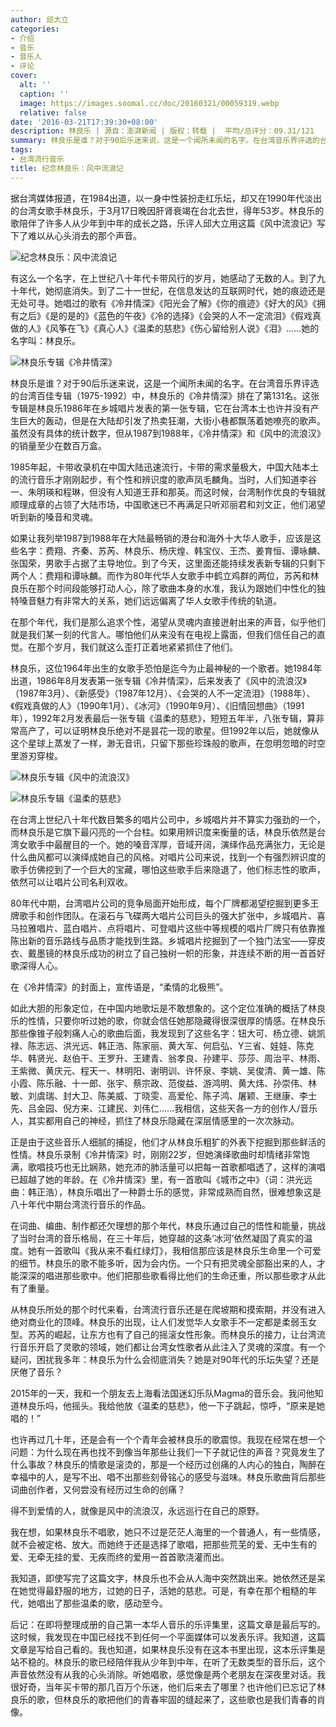 ```yaml
---
author: 邱大立
categories:
- 介绍
- 音乐
- 音乐人
- 评论
cover:
  alt: ''
  caption: ''
  image: https://images.soomal.cc/doc/20160321/00059319.webp
  relative: false
date: '2016-03-21T17:39:30+08:00'
description: 林良乐 | 源自：澎湃新闻 | 版权：转载 |  平均/总评分：09.31/121
summary: 林良乐是谁？对于90后乐迷来说，这是一个闻所未闻的名字。在台湾音乐界评选的台湾百佳专辑（1975-1992）中，林良乐的《冷井情深》排在了第131名。这张专辑是林良乐1986年在乡城唱片发表的第一张专辑，它在台湾本土也许并没有产生巨大的轰动，但是在大陆却引发了热卖狂潮……
tags:
- 台湾流行音乐
title: 纪念林良乐：风中流浪记
---
```


据台湾媒体报道，在1984出道，以一身中性装扮走红乐坛，却又在1990年代淡出的台湾女歌手林良乐，于3月17日晚因肝肾衰竭在台北去世，得年53岁。林良乐的歌陪伴了许多人从少年到中年的成长之路，乐评人邱大立用这篇《风中流浪记》写下了难以从心头消去的那个声音。


![纪念林良乐：风中流浪记](https://images.soomal.cc/doc/20160321/00059319.webp)





有这么一个名字，在上世纪八十年代卡带风行的岁月，她感动了无数的人。到了九十年代，她彻底消失。到了二十一世纪，在信息发达的互联网时代，她的痕迹还是无处可寻。她唱过的歌有《冷井情深》《阳光会了解》《你的痕迹》《好大的风》《拥有之后》《是的是的》《蓝色的午夜》《冷的选择》《会哭的人不一定流泪》《假戏真做的人》《风筝在飞》《真心人》《温柔的慈悲》《伤心留给别人说》《泪》……她的名字叫：林良乐。

![林良乐专辑《冷井情深》](https://images.soomal.cc/doc/20160321/00059316_01.webp)





林良乐是谁？对于90后乐迷来说，这是一个闻所未闻的名字。在台湾音乐界评选的台湾百佳专辑（1975-1992）中，林良乐的《冷井情深》排在了第131名。这张专辑是林良乐1986年在乡城唱片发表的第一张专辑，它在台湾本土也许并没有产生巨大的轰动，但是在大陆却引发了热卖狂潮，大街小巷都飘荡着她嘹亮的歌声。虽然没有具体的统计数字，但从1987到1988年，《冷井情深》和《风中的流浪汉》的销量至少在数百万盒。

1985年起，卡带收录机在中国大陆迅速流行，卡带的需求量极大，中国大陆本土的流行音乐才刚刚起步，有个性和辨识度的歌声凤毛麟角。当时，人们知道李谷一、朱明瑛和程琳，但没有人知道王菲和那英。而这时候，台湾制作优良的专辑就顺理成章的占领了大陆市场，中国歌迷已不再满足只听邓丽君和刘文正，他们渴望听到新的嗓音和灵魂。



如果让我列举1987到1988年在大陆最畅销的港台和海外十大华人歌手，应该是这些名字：费翔、齐秦、苏芮、林良乐、杨庆煌、韩宝仪、王杰、姜育恒、谭咏麟、张国荣，男歌手占据了主导地位。到了今天，这里面还能持续发表新专辑的只剩下两个人：费翔和谭咏麟。而作为80年代华人女歌手中鹤立鸡群的两位，苏芮和林良乐在那个时间段能够打动人心，除了歌曲本身的水准，我认为跟她们中性化的独特嗓音魅力有非常大的关系，她们远远偏离了华人女歌手传统的轨道。

在那个年代，我们是那么追求个性，渴望从灵魂内直接迸射出来的声音，似乎他们就是我们某一刻的代言人。哪怕他们从来没有在电视上露面，但我们信任自己的直觉。在那个岁月，我们就这么歪打正着地紧紧抓住了他们。

林良乐，这位1964年出生的女歌手恐怕是迄今为止最神秘的一个歌者。她1984年出道，1986年8月发表第一张专辑《冷井情深》，后来发表了《风中的流浪汉》（1987年3月）、《新感受》（1987年12月）、《会哭的人不一定流泪》（1988年）、《假戏真做的人》（1990年1月）、《冰河》（1990年9月）、《旧情回想曲》（1991年），1992年2月发表最后一张专辑《温柔的慈悲》，短短五年半，八张专辑，算非常高产了，可以证明林良乐绝对不是昙花一现的歌星。但1992年以后，她就像从这个星球上蒸发了一样，渺无音讯，只留下那些珍珠般的歌声，在忽明忽暗的时空里游刃穿梭。

![林良乐专辑《风中的流浪汉》](https://images.soomal.cc/doc/20160321/00059317.webp)




![林良乐专辑《温柔的慈悲》](https://images.soomal.cc/doc/20160321/00059318.webp)





在台湾上世纪八十年代数目繁多的唱片公司中，乡城唱片并不算实力强劲的一个，而林良乐是它旗下最闪亮的一个台柱。如果用辨识度来衡量的话，林良乐依然是台湾女歌手中最醒目的一个。她的嗓音浑厚，音域开阔，演绎作品充满张力，无论是什么曲风都可以演绎成她自己的风格。对唱片公司来说，找到一个有强烈辨识度的歌手仿佛挖到了一个巨大的宝藏，哪怕这些歌手后来隐退了，他们标志性的歌声，依然可以让唱片公司名利双收。

80年代中期，台湾唱片公司的竞争局面开始形成，每个厂牌都渴望挖掘到更多王牌歌手和创作团队。在滚石与飞碟两大唱片公司巨头的强大扩张中，乡城唱片、喜马拉雅唱片、蓝白唱片、点将唱片、可登唱片这些中等规模的唱片厂牌只有依靠推陈出新的音乐路线与品质才能找到生路。乡城唱片挖掘到了一个独门法宝――穿皮衣、戴墨镜的林良乐成功的树立了自己独树一帜的形象，并连续不断的用一首首好歌深得人心。

在《冷井情深》的封面上，宣传语是，“柔情的北极熊”。

如此大胆的形象定位，在中国内地歌坛是不敢想象的。这个定位准确的概括了林良乐的性情，只要你听过她的歌，你就会信任她那隐藏得很深很厚的情感。在林良乐那些像锥子般刺痛人心的歌曲后面，我发现到了这些名字：钮大可、杨立德、姚凯禄、陈志远、洪光远、韩正浩、陈家丽、黄大军、何启弘、Y三省、娃娃、陈克华、韩贤光、赵伯干、王罗升、王建青、翁孝良、孙建平、莎莎、周治平、林雨、王紫微、黄庆元、程天一、林明阳、谢明训、许怀泉、李姚、吴俊清、黄一雄、陈小霞、陈乐融、十一郎、张宇、蔡宗政、范俊益、游鸿明、黄大炜、孙崇伟、林敏、刘虞瑞、封大卫、陈美威、丁晓雯、高爱伦、陈子鸿、屠颖、王继康、李士先、吕金园、倪方来、江建民、刘伟仁……我相信，这些天各一方的创作人/音乐人，其实都用自己的神经，抓住了林良乐隐藏在深层情感里的一次次脉动。

正是由于这些音乐人细腻的捕捉，他们才从林良乐粗犷的外表下挖掘到那些鲜活的性情。林良乐录制《冷井情深》时，刚刚22岁，但她演绎歌曲时却情绪非常饱满，歌唱技巧也无比娴熟，她充沛的肺活量可以把每一首歌都唱透了，这样的演唱已超越了她的年龄。在《冷井情深》里，有一首歌叫《城市之中》（词：洪光远 曲：韩正浩），林良乐唱出了一种爵士乐的感觉，非常成熟而自然，很难想象这是八十年代中期台湾流行音乐的作品。



在词曲、编曲、制作都还欠理想的那个年代，林良乐通过自己的悟性和能量，挑战了当时台湾的音乐格局，在三十年后，她穿越的这条‘冰河’依然凝固了真实的温度。她有一首歌叫《我从来不看红绿灯》，我相信那应该是林良乐生命里一个可爱的细节。林良乐的歌不能多听，因为会内伤。一个只有把灵魂全部豁出来的人，才能深深的唱进那些歌中。他们把那些歌看得比他们的生命还重，所以那些歌才从此有了重量。



从林良乐所处的那个时代来看，台湾流行音乐还是在爬坡期和摸索期，并没有进入绝对商业化的顶峰。林良乐的出现，让人们发觉华人女歌手不一定都是柔弱玉女型。苏芮的崛起，让东方也有了自己的摇滚女性形象。而林良乐的接力，让台湾流行音乐开启了灵歌的领域，她们都让台湾女性歌者从此注入了灵魂的深度。有一个疑问，困扰我多年：林良乐为什么会彻底消失？她是对90年代的乐坛失望？还是厌倦了音乐？

2015年的一天，我和一个朋友去上海看法国迷幻乐队Magma的音乐会。我问他知道林良乐吗，他摇头。我给他放《温柔的慈悲》，他一下子跳起，惊呼，“原来是她唱的！”



也许再过几十年，还是会有一个个青年会被林良乐的歌震惊。我现在经常在想一个问题：为什么现在再也找不到像当年那些让我们一下子就记住的声音？究竟发生了什么事故？林良乐的情歌是滚烫的，那是一个经历过创痛的人内心的独白，陶醉在幸福中的人，是写不出、唱不出那些刻骨铭心的感受与滋味。林良乐歌曲背后那些词曲创作者，又何尝没有经历过生命的创痛？

得不到爱情的人，就像是风中的流浪汉，永远巡行在自己的原野。

我在想，如果林良乐不唱歌，她只不过是茫茫人海里的一个普通人，有一些情感，就不会被定格、放大。而她终于还是选择了歌唱，把那些荒芜的爱、无中生有的爱、无牵无挂的爱、无疾而终的爱用一首首歌浇灌而出。

我知道，即使写完了这篇文字，林良乐也不会从人海中突然跳出来。她依然还是呆在她觉得最舒服的地方，过她的日子，活她的慈悲。可是，有幸在那个粗糙的年代，她唱出了那些温柔的歌，感动至今。

后记：在即将整理成册的自己第一本华人音乐的乐评集里，这篇文章是最后写的。这时候，我发现在中国已经找不到任何一个平面媒体可以发表乐评。我知道，这篇文章是写给自己看的。我也知道，如果林良乐没有在这本书里出现，这本乐评集是站不稳的。林良乐的歌已经陪伴我从少年到中年，在听了无数类型的音乐后，这个声音依然没有从我的心头消除。听她唱歌，感觉像是两个老朋友在深夜里对话。我很好奇，当年买卡带的那几百万个乐迷，他们后来去了哪里？也许他们已忘记了林良乐的歌，但林良乐的歌把他们的青春牢固的缝起来了，这些歌也是我们青春的肖像。